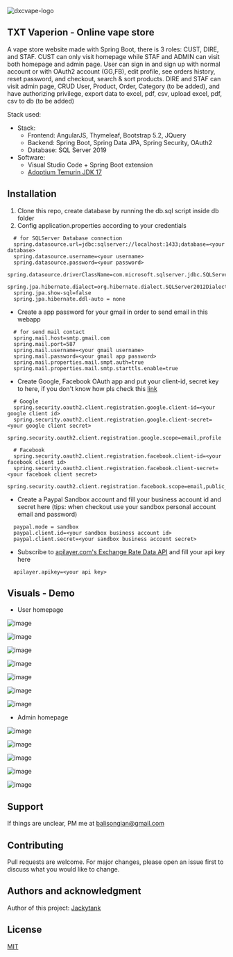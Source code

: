 ![dxcvape-logo](https://user-images.githubusercontent.com/52403567/185983183-df1c7a53-4281-41a8-a288-9bac0eb37b68.png) 
## TXT Vaperion - Online vape store

A vape store website made with Spring Boot, there is 3 roles: CUST, DIRE, and STAF. CUST can only visit homepage while STAF and ADMIN can visit both homepage and admin page. User can sign in and sign up with normal account or with OAuth2 account (GG,FB), edit profile, see orders history, reset password, and checkout, search & sort products. DIRE and STAF can visit admin page, CRUD User, Product, Order, Category (to be added), and have authorizing privilege, export data to excel, pdf, csv, upload excel, pdf, csv to db (to be added)

Stack used:
  *	Stack:
    -	Frontend: AngularJS, Thymeleaf, Bootstrap 5.2, JQuery
    -	Backend: Spring Boot, Spring Data JPA, Spring Security, OAuth2
    -	Database: SQL Server 2019
  *	Software:
    -	Visual Studio Code + Spring Boot extension
    -	[Adoptium Temurin JDK 17](https://adoptium.net/)

## Installation
1. Clone this repo, create database by running the db.sql script inside db folder
2. Config application.properties according to your credentials
  ```
    # for SQLServer Database connection
    spring.datasource.url=jdbc:sqlserver://localhost:1433;database=<your database>
    spring.datasource.username=<your username>
    spring.datasource.password=<your password>
    spring.datasource.driverClassName=com.microsoft.sqlserver.jdbc.SQLServerDriver
    spring.jpa.hibernate.dialect=org.hibernate.dialect.SQLServer2012Dialect
    spring.jpa.show-sql=false
    spring.jpa.hibernate.ddl-auto = none
  ```
  - Create a app password for your gmail in order to send email in this webapp
  ```
    # for send mail contact
    spring.mail.host=smtp.gmail.com
    spring.mail.port=587
    spring.mail.username=<your gmail username>
    spring.mail.password=<your gmail app password>
    spring.mail.properties.mail.smpt.auth=true
    spring.mail.properties.mail.smtp.starttls.enable=true
  ```
  - Create Google, Facebook OAuth app and put your client-id, secret key to here, if you don't know how pls check this [link](https://www.codejava.net/frameworks/spring-boot/social-login-with-google-and-facebook-examples)
  ```
    # Google
    spring.security.oauth2.client.registration.google.client-id=<your google client id>
    spring.security.oauth2.client.registration.google.client-secret=<your google client secret>
    spring.security.oauth2.client.registration.google.scope=email,profile

    # Facebook
    spring.security.oauth2.client.registration.facebook.client-id=<your facebook client id>
    spring.security.oauth2.client.registration.facebook.client-secret=<your facebook client secret>
    spring.security.oauth2.client.registration.facebook.scope=email,public_profile
  ```
  - Create a Paypal Sandbox account and fill your business account id and secret here (tips: when checkout use your sandbox personal account email and password)
  ```
    paypal.mode = sandbox
    paypal.client.id=<your sandbox business account id>
    paypal.client.secret=<your sandbox business account secret>
  ```
  - Subscribe to [apilayer.com's Exchange Rate Data API](https://apilayer.com/marketplace/exchangerates_data-api) and fill your api key here
  ```
    apilayer.apikey=<your api key>
  ```

## Visuals - Demo

- User homepage

![image](https://user-images.githubusercontent.com/52403567/185976060-377e0e9c-56b8-406e-aa80-d224edd1e714.png)

![image](https://user-images.githubusercontent.com/52403567/185976150-6e8b923f-abcd-4f2c-989a-c71f59af4da7.png)

![image](https://user-images.githubusercontent.com/52403567/185976439-d6daf87b-2f16-43d3-8785-d4d989ea4fac.png)

![image](https://user-images.githubusercontent.com/52403567/185976703-7a78a42d-ccd1-4c63-9066-a2fa06e46424.png)

![image](https://user-images.githubusercontent.com/52403567/185975720-0171ce13-6ad9-4822-9846-a93bf6695f6e.png)

![image](https://user-images.githubusercontent.com/52403567/185975794-c839c7b3-d1a6-4b65-a68e-ed7cd1329537.png)

![image](https://user-images.githubusercontent.com/52403567/185975922-b7785c69-1d3c-4c72-96c4-be819aca4999.png)

- Admin homepage

![image](https://user-images.githubusercontent.com/52403567/185976834-1abbf189-3e00-48ac-a952-01f66e49296c.png)

![image](https://user-images.githubusercontent.com/52403567/185977013-8d2e07db-9ceb-4e5f-b555-1e553511f90c.png)

![image](https://user-images.githubusercontent.com/52403567/185977079-ca612ff8-8a76-421f-8c53-f2ddcd053b25.png)

![image](https://user-images.githubusercontent.com/52403567/185977133-d1d135d6-4538-4e59-bc36-127cae09a90a.png)

![image](https://user-images.githubusercontent.com/52403567/185977182-2d447ad2-e7a0-4606-8372-c267b17c064d.png)


## Support
If things are unclear, PM me at [balisongian@gmail.com](mailto:balisongian@gmail.com)


## Contributing
Pull requests are welcome. For major changes, please open an issue first to discuss what you would like to change.


## Authors and acknowledgment
Author of this project: [Jackytank](https://github.com/jackytank)

## License
[MIT](https://choosealicense.com/licenses/mit/)
